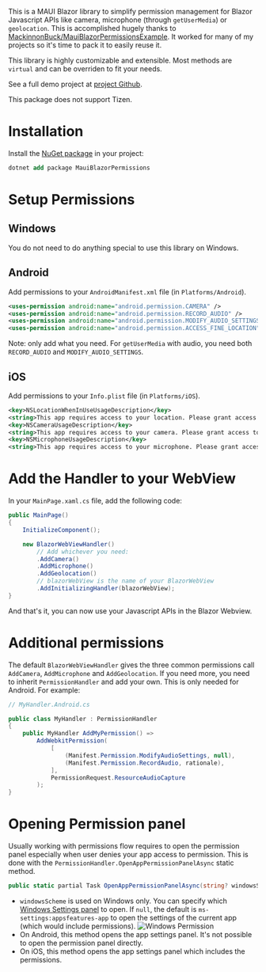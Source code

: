 This is a MAUI Blazor library to simplify permission management for Blazor Javascript APIs like camera, microphone (through `getUserMedia`) or `geolocation`. This is accomplished hugely thanks to [MackinnonBuck/MauiBlazorPermissionsExample](https://github.com/MackinnonBuck/MauiBlazorPermissionsExample). It worked for many of my projects so it's time to pack it to easily reuse it.

This library is highly customizable and extensible. Most methods are `virtual` and can be overriden to fit your needs.

See a full demo project at [project Github](https://github.com/datvm/MauiBlazorPermission/tree/master/MauiBlazorPermissionDemo).

This package does not support Tizen.

# Installation

Install the [NuGet package](https://www.nuget.org/packages/MauiBlazorPermissions) in your project:

```ps
dotnet add package MauiBlazorPermissions
```

# Setup Permissions

## Windows

You do not need to do anything special to use this library on Windows.

## Android

Add permissions to your `AndroidManifest.xml` file (in `Platforms/Android`).

```xml
<uses-permission android:name="android.permission.CAMERA" />
<uses-permission android:name="android.permission.RECORD_AUDIO" />
<uses-permission android:name="android.permission.MODIFY_AUDIO_SETTINGS" />
<uses-permission android:name="android.permission.ACCESS_FINE_LOCATION" />
```

Note: only add what you need. For `getUserMedia` with audio, you need both `RECORD_AUDIO` and `MODIFY_AUDIO_SETTINGS`.

## iOS

Add permissions to your `Info.plist` file (in `Platforms/iOS`).

```xml
<key>NSLocationWhenInUseUsageDescription</key>
<string>This app requires access to your location. Please grant access to your precise location when requested.</string>
<key>NSCameraUsageDescription</key>
<string>This app requires access to your camera. Please grant access to your camera when requested.</string>
<key>NSMicrophoneUsageDescription</key>
<string>This app requires access to your microphone. Please grant access to your microphone when requested.</string>
```

# Add the Handler to your WebView

In your `MainPage.xaml.cs` file, add the following code:

```cs
public MainPage()
{
    InitializeComponent();

    new BlazorWebViewHandler()            
        // Add whichever you need:
        .AddCamera()
        .AddMicrophone()
        .AddGeolocation()
        // blazorWebView is the name of your BlazorWebView
        .AddInitializingHandler(blazorWebView);
}
```

And that's it, you can now use your Javascript APIs in the Blazor Webview.

# Additional permissions

The default `BlazorWebViewHandler` gives the three common permissions call `AddCamera`, `AddMicrophone` and `AddGeolocation`. If you need more, you need to inherit `PermissionHandler` and add your own. This is only needed for Android. For example:

```cs
// MyHandler.Android.cs

public class MyHandler : PermissionHandler
{
	public MyHandler AddMyPermission() =>
        AddWebkitPermission(
            [
                (Manifest.Permission.ModifyAudioSettings, null),
                (Manifest.Permission.RecordAudio, rationale),
            ],
            PermissionRequest.ResourceAudioCapture
        );
}
```

# Opening Permission panel

Usually working with permissions flow requires to open the permission panel especially when user denies your app access to permission. This is done with the `PermissionHandler.OpenAppPermissionPanelAsync` static method.

```cs
public static partial Task OpenAppPermissionPanelAsync(string? windowsScheme = null);
```

- `windowsScheme` is used on Windows only. You can specify which [Windows Settings panel](https://learn.microsoft.com/en-us/windows/uwp/launch-resume/launch-settings-app#ms-settings-uri-scheme-reference) to open. If `null`, the default is `ms-settings:appsfeatures-app` to open the settings of the current app (which would include permissions).
![Windows Permission](https://github.com/datvm/MauiBlazorPermission/assets/6388546/b4dd4310-7791-49e9-9509-4e52c584a351)
- On Android, this method opens the app settings panel. It's not possible to open the permission panel directly.
- On iOS, this method opens the app settings panel which includes the permissions.